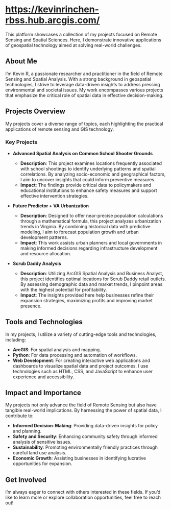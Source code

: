 # https://kevinrinchen-rbss.hub.arcgis.com/

This platform showcases a collection of my projects focused on Remote Sensing and Spatial Sciences. Here, I demonstrate innovative applications of geospatial technology aimed at solving real-world challenges.

## About Me

I’m Kevin R, a passionate researcher and practitioner in the field of Remote Sensing and Spatial Analysis. With a strong background in geospatial technologies, I strive to leverage data-driven insights to address pressing environmental and societal issues. My work encompasses various projects that emphasize the critical role of spatial data in effective decision-making.

## Projects Overview

My projects cover a diverse range of topics, each highlighting the practical applications of remote sensing and GIS technology.

### Key Projects

- **Advanced Spatial Analysis on Common School Shooter Grounds**
  - **Description**: This project examines locations frequently associated with school shootings to identify underlying patterns and spatial correlations. By analyzing socio-economic and geographical factors, I aim to uncover insights that could inform preventive measures.
  - **Impact**: The findings provide critical data to policymakers and educational institutions to enhance safety measures and support effective intervention strategies.

- **Future Predictor + VA Urbanization**
  - **Description**: Designed to offer near-precise population calculations through a mathematical formula, this project analyzes urbanization trends in Virginia. By combining historical data with predictive modeling, I aim to forecast population growth and urban development patterns.
  - **Impact**: This work assists urban planners and local governments in making informed decisions regarding infrastructure development and resource allocation.

- **Scrub Daddy Analysis**
  - **Description**: Utilizing ArcGIS Spatial Analysis and Business Analyst, this project identifies optimal locations for Scrub Daddy retail outlets. By assessing demographic data and market trends, I pinpoint areas with the highest potential for profitability.
  - **Impact**: The insights provided here help businesses refine their expansion strategies, maximizing profits and improving market presence.

## Tools and Technologies

In my projects, I utilize a variety of cutting-edge tools and technologies, including:

- **ArcGIS**: For spatial analysis and mapping.
- **Python**: For data processing and automation of workflows.
- **Web Development**: For creating interactive web applications and dashboards to visualize spatial data and project outcomes. I use technologies such as HTML, CSS, and JavaScript to enhance user experience and accessibility.

## Impact and Importance

My projects not only advance the field of Remote Sensing but also have tangible real-world implications. By harnessing the power of spatial data, I contribute to:

- **Informed Decision-Making**: Providing data-driven insights for policy and planning.
- **Safety and Security**: Enhancing community safety through informed analysis of sensitive issues.
- **Sustainability**: Promoting environmentally friendly practices through careful land use analysis.
- **Economic Growth**: Assisting businesses in identifying lucrative opportunities for expansion.

## Get Involved

I’m always eager to connect with others interested in these fields. If you’d like to learn more or explore collaboration opportunities, feel free to reach out!
